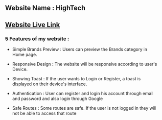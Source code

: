 ## Website Name : HighTech


## [Website Live Link](https://brand-shop-93ce3.web.app/)




### 5 Features of my website :

* Simple Brands Preview : Users can preview the Brands category in Home page.

* Responsive Design : The website will be responsive according to user's Device.

* Showing Toast :  If the user wants to Login or Register, a toast is displayed on their device's interface.

* Authentication : User can register and login his account through email and password and also login through Google

* Safe Routes : Some routes are safe. If the user is not logged in they will not be able to access that route
